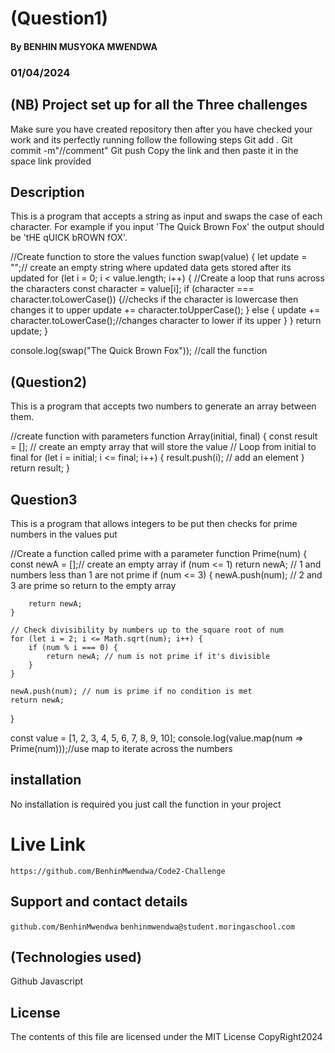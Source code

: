# (Question1)

#### By BENHIN MUSYOKA MWENDWA
### 01/04/2024

## (NB) Project set up for all the Three challenges
Make sure you have created repository then after you have checked your work and its perfectly running follow the following steps
Git add .
Git commit -m"//comment"
Git push 
Copy the link and then paste it in the space link provided


## Description
This is a program that accepts a string as input and swaps the case of each character. For example if you input 'The Quick Brown Fox' the output should be 'tHE qUICK bROWN fOX'.




//Create function to store the values
function swap(value) {
    let update = "";// create an empty string where updated data gets stored after its updated
    for (let i = 0; i < value.length; i++) { //Create a loop that runs across the characters
        const character = value[i];
        if (character === character.toLowerCase()) {//checks if the character is lowercase then changes it to upper 
            update += character.toUpperCase();
        } else {
            update += character.toLowerCase();//changes character to lower if its upper
        }
    }
    return update;
}

console.log(swap("The Quick Brown Fox")); //call the function



## (Question2)
This is a program  that accepts two numbers to generate an array between them.


//create function with parameters
function Array(initial, final) {
    const result = []; //  create an empty array that will store the value
    // Loop from initial to final 
    for (let i = initial; i <= final; i++) {
      result.push(i); // add an element
    }
    return result;
  }
  

## Question3
This is a program that allows integers to be put then checks for prime numbers in the values put

//Create a function called prime with a parameter
function Prime(num) {
    const newA = [];// create an empty array
    if (num <= 1) return newA; // 1 and numbers less than 1 are not prime
    if (num <= 3) {
        newA.push(num); // 2 and 3 are prime so return to the empty array
        
        return newA;
    }

    // Check divisibility by numbers up to the square root of num
    for (let i = 2; i <= Math.sqrt(num); i++) {
        if (num % i === 0) {
            return newA; // num is not prime if it's divisible
        }
    }

    newA.push(num); // num is prime if no condition is met
    return newA;
}

const value = [1, 2, 3, 4, 5, 6, 7, 8, 9, 10];
console.log(value.map(num => Prime(num)));//use map to iterate across the numbers 





## installation 
No installation is required you just call the function in your project
     

# Live Link
`https://github.com/BenhinMwendwa/Code2-Challenge`

## Support  and contact details
`github.com/BenhinMwendwa`
`benhinmwendwa@student.moringaschool.com`
## (Technologies used)
Github
Javascript
## License
The contents of this file are licensed under the MIT License CopyRight2024

